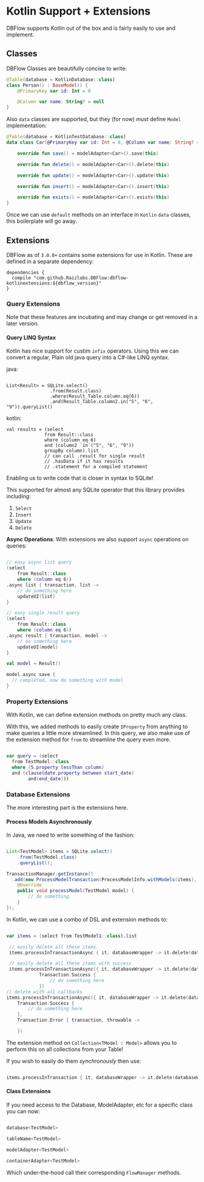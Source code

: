 # Kotlin Support + Extensions

DBFlow supports Kotlin out of the box and is fairly easily to use and implement.


## Classes

DBFlow Classes are beautifully concise to write:

```kotlin
@Table(database = KotlinDatabase::class)
class Person() : BaseModel() {
    @PrimaryKey var id: Int = 0

    @Column var name: String? = null
}
```

Also `data` classes are supported, but they (for now) _must_ define `Model` implementation:

```kotlin
@Table(database = KotlinTestDatabase::class)
data class Car(@PrimaryKey var id: Int = 0, @Column var name: String? = null) : Model {

    override fun save() = modelAdapter<Car>().save(this)

    override fun delete() = modelAdapter<Car>().delete(this)

    override fun update() = modelAdapter<Car>().update(this)

    override fun insert() = modelAdapter<Car>().insert(this)

    override fun exists() = modelAdapter<Car>().exists(this)
}
```

Once we can use `default` methods on an interface in `Kotlin` `data` classes, this boilerplate will go away.

## Extensions

DBFlow as of `3.0.0+` contains some extensions for use in Kotlin. These
are defined in a separate dependency:

```
dependencies {
  compile "com.github.Raizlabs.DBFlow:dbflow-kotlinextensions:${dbflow_version}"
}

```

### Query Extensions

Note that these features are incubating and may change or get removed in a later version.


#### Query LINQ Syntax

Kotlin has nice support for custim `infix` operators. Using this we can convert a regular, Plain old java query into a C#-like LINQ syntax.

java:
```

List<Result> = SQLite.select()
                .from(Result.class)
                .where(Result_Table.column.eq(6))
                .and(Result_Table.column2.in("5", "6", "9")).queryList()

```

kotlin:

```
val results = (select
              from Result::class
              where (column eq 6)
              and (column2 `in`("5", "6", "9"))
              groupBy column).list
              // can call .result for single result
              // .hasData if it has results
              // .statement for a compiled statement
```

Enabling us to write code that is closer in syntax to SQLite!

This supported for almost any SQLite operator that this library provides including:
  1. `Select`
  2. `Insert`
  3. `Update`
  4. `Delete`

**Async Operations**:
With extensions we also support `async` operations on queries:

```kotlin

// easy async list query
(select
    from Result::class
    where (column eq 6))
.async list { transaction, list ->
    // do something here
    updateUI(list)
}

// easy single result query
(select
    from Result::class
    where (column eq 6))
.async result { transaction, model ->
    // do something here
    updateUI(model)
}

val model = Result()

model.async save {
  // completed, now do something with model
}

```

### Property Extensions

With Kotlin, we can define extension methods on pretty much any class.

With this, we added methods to easily create `IProperty` from anything to make
queries a little more streamlined. In this query, we also make use of the extension
method for `from` to streamline the query even more.

```kotlin

var query = (select
  from TestModel::class
  where (5.property lessThan column)
  and (clause(date.property between start_date)
        and(end_date)))


```

### Database Extensions

The more interesting part is the extensions here.

#### Process Models Asynchronously

In Java, we need to write something of the fashion:

```java

List<TestModel> items = SQLite.select()
    .from(TestModel.class)
    .queryList();

TransactionManager.getInstance()
  .add(new ProcessModelTransaction(ProcessModelInfo.withModels(items), null) {
    @Override
    public void processModel(TestModel model) {
        // do something.
    }
});

```

In Kotlin, we can use a combo of DSL and extension methods to:

```kotlin

var items = (select from TestModel1::class).list

 // easily delete all these items.
 items.processInTransactionAsync { it, databaseWrapper -> it.delete(databaseWrapper) }

 // easily delete all these items with success
 items.processInTransactionAsync({ it, databaseWrapper -> it.delete(databaseWrapper) },
            Transaction.Success {
                // do something here
            })
// delete with all callbacks
items.processInTransactionAsync({ it, databaseWrapper -> it.delete(databaseWrapper) },
    Transaction.Success {
        // do something here
    },
    Transaction.Error { transaction, throwable ->

    })

```

The extension method on `Collection<TModel : Model>` allows you to perform this on all
collections from your Table!

If you wish to easily do them _synchronously_ then use:

```kotlin

items.processInTransaction { it, databaseWrapper -> it.delete(databaseWrapper) }

```

#### Class Extensions

If you need access to the Database, ModelAdapter, etc for a specific class you
can now:


```kotlin

database<TestModel>

tableName<TestModel>

modelAdapter<TestModel>

containerAdapter<TestModel>

```


Which under-the-hood call their corresponding `FlowManager` methods.
